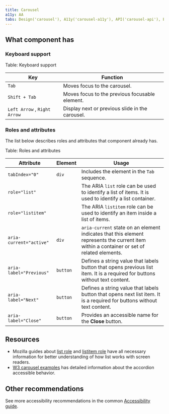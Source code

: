 ```yaml
---
title: Carousel
a11y: AA
tabs: Design('carousel'), A11y('carousel-a11y'), API('carousel-api'), Example('carousel-code'), Changelog('carousel-changelog')
---
```


## What component has

### Keyboard support

Table: Keyboard support

| Key                             | Function                                              |
| ------------------------------- | ----------------------------------------------------- |
| `Tab`                           | Moves focus to the carousel.                          |
| `Shift + Tab`                   | Moves focus to the previous focusable element.        |
| `Left Arrow` , `Right Arrow`    | Display next or previous slide in the carousel.       |

### Roles and attributes

The list below describes roles and attributes that component already has.

Table: Roles and attributes

| Attribute               | Element  | Usage                                                                                |
| ----------------------- | -------- | ------------------------------------------------------------------------------------ |
| `tabIndex="0"`          | `div`    | Includes the element in the `Tab` sequence.   |
| `role="list"`           |          | The ARIA `list` role can be used to identify a list of items. It is used to identify a list container. |
| `role="listitem"`       |          | The ARIA `listitem` role can be used to identify an item inside a list of items.                       |
| `aria-current="active"` | `div`    | `aria-current` state on an element indicates that this element represents the current item within a container or set of related elements. |
| `aria-label="Previous"` | `button` | Defines a string value that labels button that opens previous list item. It is a required for buttons without text content.  |
| `aria-label="Next"`     | `button` | Defines a string value that labels button that opens next list item. It is a required for buttons without text content.  |
| `aria-label="Close"`    | `button` | Provides an accessible name for the **Close** button.  |

## Resources

* Mozilla guides about [list role](https://developer.mozilla.org/en-US/docs/Web/Accessibility/ARIA/Roles/list_role) and [listitem role](https://developer.mozilla.org/en-US/docs/Web/Accessibility/ARIA/Roles/listitem_role) have all necessary information for better understanding of how list works with screen readers.
* [W3 carousel examples](https://www.w3.org/WAI/ARIA/apg/patterns/carousel/) has detailed information about the accordion accessible behavior.

## Other recommendations

See more accessibility recommendations in the common [Accessibility guide](/core-principles/a11y/a11y).

<!--@include: ./carousel-a11y-report.md-->

